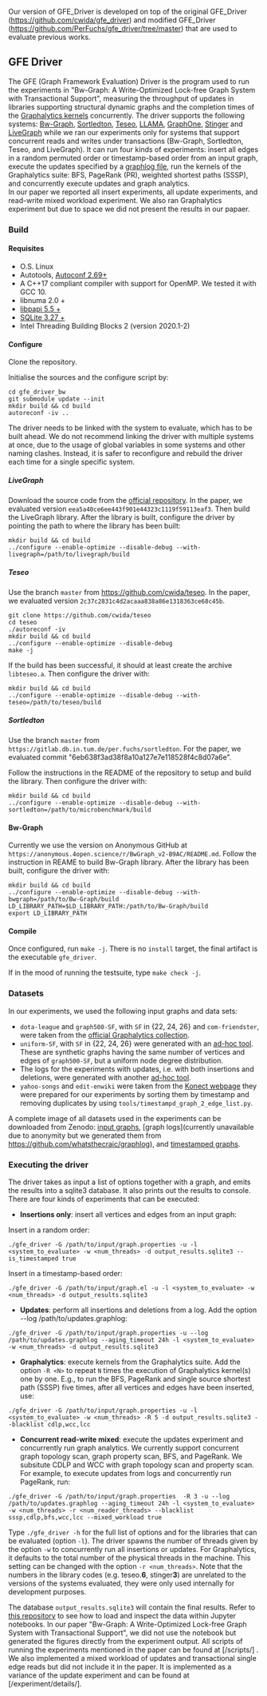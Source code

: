 
Our version of GFE_Driver is developed on top of the original GFE_Driver (https://github.com/cwida/gfe_driver) and modified GFE_Driver (https://github.com/PerFuchs/gfe_driver/tree/master) that are used to evaluate previous works.

GFE Driver
---

The GFE (Graph Framework Evaluation) Driver is the program used to run the experiments in "Bw-Graph: A  Write-Optimized Lock-free Graph System with Transactional Support", measuring the throughput of updates in libraries supporting structural dynamic graphs and the completion times of 
the [Graphalytics kernels](https://github.com/ldbc/ldbc_graphalytics) concurrently. 
The driver supports the following systems: [Bw-Graph](https://anonymous.4open.science/r/BwGraph_v2-B9AC/README.md), [Sortledton](https://gitlab.db.in.tum.de/per.fuchs/sortledton), [Teseo](https://github.com/cwida/teseo), 
[LLAMA](https://github.com/goatdb/llama), [GraphOne](https://github.com/the-data-lab/GraphOne), 
[Stinger](http://stingergraph.com/) and [LiveGraph](https://github.com/thu-pacman/LiveGraph-Binary) while we ran our experiments only for systems that support concurrent reads and writes under transactions (Bw-Graph, Sortledton, Teseo, and LiveGraph).
It can run four kinds of experiments: insert all edges in a random permuted order or timestamp-based order from an input graph, execute the updates specified by a [graphlog file](https://github.com/whatsthecraic/graphlog), run the kernels of the Graphalytics suite: BFS, PageRank (PR), weighted shortest paths (SSSP), and concurrently execute updates and graph analytics.  
In our paper we reported all insert experiments, all update experiments, and read-write mixed workload experiment. We also ran Graphalytics experiment but due to space we did not present the results in our papaer.
### Build 

#### Requisites 
- O.S. Linux
- Autotools, [Autoconf 2.69+](https://www.gnu.org/software/autoconf/)
- A C++17 compliant compiler with support for OpenMP. We tested it with GCC 10.
- libnuma 2.0 +
- [libpapi 5.5 +](http://icl.utk.edu/papi/)
- [SQLite 3.27 +](https://sqlite.org)
- Intel Threading Building Blocks 2 (version 2020.1-2)

#### Configure
Clone the repository.

Initialise the sources and the configure script by:

```
cd gfe_driver_bw
git submodule update --init
mkdir build && cd build
autoreconf -iv ..
```

The driver needs to be linked with the system to evaluate, which has to be built ahead. 
We do not recommend linking the driver with multiple systems at once, 
due to the usage of global variables in some systems and other naming clashes. 
Instead, it is safer to reconfigure and rebuild the driver each time for a single specific system.

##### LiveGraph

Download the source code from the [official repository](https://github.com/thu-pacman/LiveGraph). 
In the paper, we evaluated version `eea5a40ce6ee443f901e44323c1119f59113eaf3`.
Then build the LiveGraph library.
After the library is built, configure the driver by pointing the path to where the library has been built:

```
mkdir build && cd build
../configure --enable-optimize --disable-debug --with-livegraph=/path/to/livegraph/build
```

##### Teseo

Use the branch `master` from https://github.com/cwida/teseo.
In the paper, we evaluated version `2c37c2831c4d2acaaa838a86e1318363ce68c45b`.

```
git clone https://github.com/cwida/teseo
cd teseo
./autoreconf -iv
mkdir build && cd build
../configure --enable-optimize --disable-debug
make -j
```

If the build has been successful, it should at least create the archive `libteseo.a`.
Then configure the driver with:

```
mkdir build && cd build
../configure --enable-optimize --disable-debug --with-teseo=/path/to/teseo/build   
```

##### Sortledton
Use the branch `master` from `https://gitlab.db.in.tum.de/per.fuchs/sortledton`.
For the paper, we evaluated commit "6eb638f3ad38f8a10a127e7e118528f4c8d07a6e".

Follow the instructions in the README of the repository to setup and build the library.
Then configure the driver with:

```
mkdir build && cd build
../configure --enable-optimize --disable-debug --with-sortledton=/path/to/microbenchmark/build   
```

#### Bw-Graph
Currently we use the version on Anonymous GitHub at `https://anonymous.4open.science/r/BwGraph_v2-B9AC/README.md`. 
Follow the instruction in REAME to build Bw-Graph library. After the library has been built, configure the driver with:
```
mkdir build && cd build
../configure --enable-optimize --disable-debug --with-bwgraph=/path/to/Bw-Graph/build
LD_LIBRARY_PATH=$LD_LIBRARY_PATH:/path/to/Bw-Graph/build
export LD_LIBRARY_PATH 
```

#### Compile

Once configured, run `make -j`. There is no `install` target, the final artifact is the executable `gfe_driver`. 

If in the mood of running the testsuite, type `make check -j`.

### Datasets

In our experiments, we used the following input graphs and data sets:

- `dota-league` and `graph500-SF`, with `SF` in {22, 24, 26} and `com-friendster`, were taken from the [official Graphalytics collection](https://www.graphalytics.org/datasets).
- `uniform-SF`, with `SF` in {22, 24, 26} were generated with an [ad-hoc tool](https://github.com/whatsthecraic/uniform_graph_generator). These are synthetic graphs having the same number of vertices and edges of `graph500-SF`, but a uniform node degree distribution.
- The logs for the experiments with updates, i.e. with both insertions and deletions,
  were generated with another [ad-hoc tool](https://github.com/whatsthecraic/graphlog). 
- `yahoo-songs` and `edit-enwiki` were taken from the [Konect webpage](http://konect.cc/networks/) they were prepared 
  for our experiments by sorting them by timestamp and removing duplicates by using `tools/timestampd_graph_2_edge_list.py`.  

A complete image of all datasets used in the experiments can be downloaded from Zenodo: [input graphs](https://zenodo.org/record/3966439),
[graph logs](currently unavailable due to anonymity but we generated them from https://github.com/whatsthecraic/graphlog), and [timestamped graphs](https://zenodo.org/record/5752476).

### Executing the driver


The driver takes as input a list of options together with a graph, and emits the results into a sqlite3 database. It also prints out the results to console.
There are four kinds of experiments that can be executed:

- **Insertions only**: insert all vertices and edges from an input graph:

Insert in a random order:
```
./gfe_driver -G /path/to/input/graph.properties -u -l <system_to_evaluate> -w <num_threads> -d output_results.sqlite3 --is_timestamped true
```
Insert in a timestamp-based order:
```
./gfe_driver -G /path/to/input/graph.el -u -l <system_to_evaluate> -w <num_threads> -d output_results.sqlite3
```

- **Updates**: perform all insertions and deletions from a log. Add the option --log /path/to/updates.graphlog:

```
./gfe_driver -G /path/to/input/graph.properties -u --log /path/to/updates.graphlog --aging_timeout 24h -l <system_to_evaluate> -w <num_threads> -d output_results.sqlite3
```

- **Graphalytics**: execute kernels from the Graphalytics suite. Add the option `-R <N>` to repeat `N` times the execution of Graphalytics kernel(s) one by one. E.g., to run the BFS, PageRank and single source shortest path (SSSP) five times, after all vertices and edges have been inserted, use:

```
./gfe_driver -G /path/to/input/graph.properties -u -l <system_to_evaluate> -w <num_threads> -R 5 -d output_results.sqlite3 --blacklist cdlp,wcc,lcc
```

- **Concurrent read-write mixed**: execute the updates experiment and concurrently run graph analytics. We currently support concurrent graph topology scan, graph property scan, BFS, and PageRank. We subsitute CDLP and WCC with graph topology scan and property scan. For example, to execute updates from logs and concurrently run PageRank, run:

```
./gfe_driver -G /path/to/input/graph.properties  -R 3 -u --log /path/to/updates.graphlog --aging_timeout 24h -l <system_to_evaluate> -w <num_threads> -r <num_reader_threads> --blacklist sssp,cdlp,bfs,wcc,lcc --mixed_workload true
```

Type `./gfe_driver -h` for the full list of options and for the libraries that can be evaluated (option `-l`). The driver spawns the number of threads given by the option `-w` to concurrently run all insertions or updates. For Graphalytics, it defaults to the total number of the physical threads in the machine. This setting can be changed with the option `-r <num_threads>`. Note that the numbers
in the library codes (e.g. teseo.**6**, stinger**3**) are unrelated to the versions of the systems evaluated, they were only used
internally for development purposes.

The database `output_results.sqlite3` will contain the final results. Refer to [this repository](https://github.com/whatsthecraic/gfe_notebooks) to see how to load and inspect the data within Jupyter notebooks. In our paper  "Bw-Graph: A  Write-Optimized Lock-free Graph System with Transactional Support", we did not use the notebook but generated the figures directly from the experiment output.
All scripts of running the experiments mentioned in the paper can be found at [/scripts/] . We also implemented a mixed workload of updates and transactional single edge reads but did not include it in the paper. It is implemented as a variance of the update experiment and can be found at [/experiment/details/].



